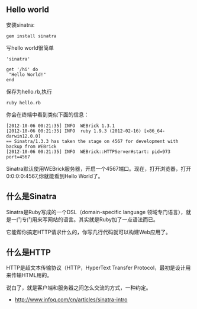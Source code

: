 

## Hello world

安装sinatra:

	gem install sinatra
	
写hello world很简单


	'sinatra'

	get '/hi' do
 	 "Hello World!"
	end

保存为hello.rb,执行

	ruby hello.rb

你会在终端中看到类似下面的信息：

	[2012-10-06 00:21:35] INFO  WEBrick 1.3.1
	[2012-10-06 00:21:35] INFO  ruby 1.9.3 (2012-02-16) [x86_64-darwin12.0.0]
	== Sinatra/1.3.3 has taken the stage on 4567 for development with backup from WEBrick
	[2012-10-06 00:21:35] INFO  WEBrick::HTTPServer#start: pid=973 port=4567
	
Sinatra默认使用WEBrick服务器，开启一个4567端口。现在，打开浏览器，打开0:0:0:0:4567,你就能看到Hello World了。

## 什么是Sinatra

Sinatra是Ruby写成的一个DSL（domain-specific language 领域专门语言），就是一门专门用来写网站的语言。其实就是Ruby加了一点语法而已。

它能帮你搞定HTTP请求什么的，你写几行代码就可以构建Web应用了。

## 什么是HTTP

HTTP是超文本传输协议（HTTP，HyperText Transfer Protocol，最初是设计用来传输HTML用的。

说白了，就是客户端和服务器之间怎么交流的方式，一种约定。




- http://www.infoq.com/cn/articles/sinatra-intro